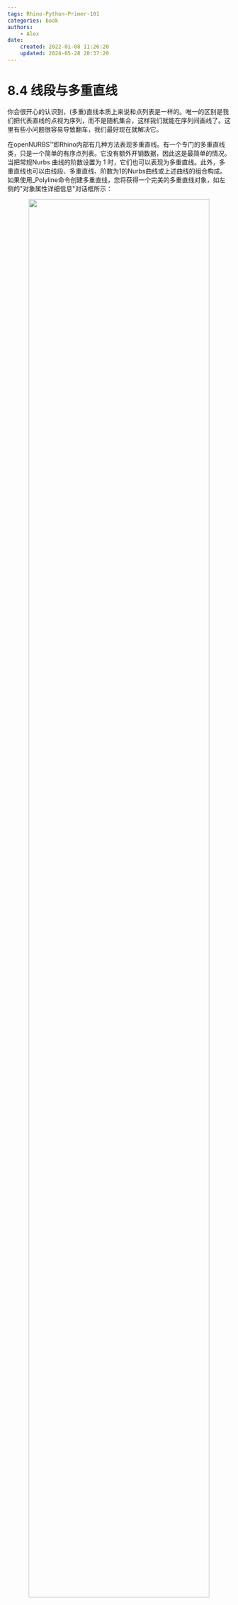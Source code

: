 ```yaml
---
tags: Rhino-Python-Primer-101
categories: book
authors:
    - Alex
date: 
    created: 2022-01-08 11:26:20
    updated: 2024-05-28 20:37:20
---
```


# 8.4 线段与多重直线

你会很开心的认识到，(多重)直线本质上来说和点列表是一样的。唯一的区别是我们把代表直线的点视为序列，而不是随机集合，这样我们就能在序列间画线了。这里有些小问题很容易导致翻车，我们最好现在就解决它。

在openNURBS™即Rhino内部有几种方法表现多重直线。有一个专门的多重直线类，只是一个简单的有序点列表。它没有额外开销数据，因此这是最简单的情况。当把常规Nurbs 曲线的阶数设置为 1 时，它们也可以表现为多重直线。此外，多重直线也可以由线段、多重直线、阶数为1的Nurbs曲线或上述曲线的组合构成。如果使用_Polyline命令创建多重直线，您将获得一个完美的多重直线对象，如左侧的"对象属性详细信息"对话框所示：

<div align=center><img src="https://cdn.jsdelivr.net/gh/chinabiue/img@latest/rhino101/PolyLineToNurbsDragChange.png" width="90%"></div>

该对话框声明"具有 8 个点的开放多重直线"。但是，当我们拖动控制点时，Rhino会自动将任何曲线转换为Nurbs曲线，如右图所示。它现在是一个阶数为1的开放曲线。从几何角度来看，这两条曲线是相同的。从程序的角度来看，它们不是。目前，我们只会处理"合适"的多重直线;顺序坐标列表。为了便于澄清，我添加了两个示例函数，用于对折线点列表执行基本运算。
<!--more-->
计算基于点数组的多重直线段的长度：

```py hl_lines="1" 
def PolylineLength(arrVertices):
    PolylineLength = 0.0
    for i in range(0,len(arrVertices)-1):
        PolylineLength = PolylineLength + rs.Distance(arrVertices[i], arrVertices[i+1])
    return PolylineLength
```

下面这段不是原文，自己练习，直接选取一条线段并计算长度。不需要提供点数组。

```PYTHON 
def pline_length():
    crv_id = rs.GetObject('select a polyline', 4, True, True)
    if not rs.IsPolyline(crv_id):
        print('Not a polyline')
        return

    pline_len = 0.0
    arr_vertices = rs.PolylineVertices(crv_id)
    for i in range(0, len(arr_vertices) - 1):
        pline_len += rs.Distance(arr_vertices[i], arr_vertices[i + 1])
    return pline_len
```

通过在所有现有顶点之间添加额外的顶点来细分多重直线：

```python linenums="1"
import rhinoscriptsyntax as rs

def SubDividePolyline(arrV):
    arrSubD = []

    for i in range(0, len(arrV)-1):
        # copy the original vertex location
        arrSubD.append(arrV[i])
        # compute the average of the current vertex and the next one
        arrSubD.append([(arrV[i][0] + arrV[i+1][0]) / 2.0, 
                        (arrV[i][1] + arrV[i+1][1]) / 2.0, 
                        (arrV[i][2] + arrV[i+1][2]) / 2.0])

    # copy the last vertex (this is skipped by the loop)
    arrSubD.append(arrV[len(arrV)-1])
    return arrSubD

# For testing this func, you can add below code
# gid = rs.GetObject('Select polyline')
# points = SubDividePolyline(rs.PolylineVertices(gid))
# for p in points:
#     rs.AddPoint(p)
```
!!! bug "原文勘误"
    
    第3行：函数声明后没有冒号:

    第15行：最后一点的索引是[len(arrV)-1]

    第10行: 计算平均点括号使用混乱，本文已更正并运行通过

<div class="result" markdown>
![Image title](https://cdn.jsdelivr.net/gh/chinabiue/img@latest/rhino101/primer-r2shortpath.svg){ align=right width=320 }

如您所知，两点之间的最短路径是一条直线。对于我们所有的空间定义，从$R^1$到$R^N$都是如此。但是，$R^2$空间中的最短路径不一定是$R^3$空间中的最短路径。如果我们想用$R^2$中的直线连接曲面上的两个点，我们需要做的就是通过曲面[u，v]空间绘制一条线性路线。(由于我们只能向 Rhino 添加使用 3D 世界坐标的曲线，因此我们需要相当数量的样点来给人以平滑度的印象。)上图中的红色粗曲线是连接 [A] 和 [B] 的$R^2$参数空间中的最短路径。我们可以清楚地看到，这绝对不是$R^3$空间中最短的路径。
</div>

暂时还没有高科技，但要为下一个例子做好准备......

我们可以清楚地看到这一点，因为我们已经习惯了$R^3$空间中发生的事情，这就是为什么整个$R^2$ / $R^3$的事情从一开始就如此彻底地违反直觉。绿点虚线是$R^3$空间中的实际最短路径，它仍然尊从曲面的限制（即它可以投影到曲面上而不会丢失任何信息）。以下函数用于创建红色曲线;它创建一条多重直线，表示曲面参数空间中从 [A] 到 [B] 的最短路径：

```python linenums="1"
import rhinoscriptsyntax as rs

def getr2pathonsurface(surface_id, segments, prompt1, prompt2):
    start_point = rs.GetPointOnSurface(surface_id, prompt1)
    if not start_point: return

    end_point = rs.GetPointOnSurface(surface_id, prompt2)
    if not end_point: return

    if rs.Distance(start_point, end_point)==0.0: return

    uva = rs.SurfaceClosestPoint(surface_id, start_point)
    uvb = rs.SurfaceClosestPoint(surface_id, end_point)

    path = []
    for i in range(segments):
        t = i / segments
        u = uva[0] + t*(uvb[0] - uva[0])
        v = uva[1] + t*(uvb[1] - uva[1])
        pt = rs.EvaluateSurface(surface_id, u, v)
        path.append(pt)
    path.append(end_point)
    return path
# For testing this func, you can add below code
# gid = rs.GetObject('Select surface')
# points = getr2pathonsurface(gid, 42, 'Select Point A', 'Select Point B')
# rs.AddInterpCrvOnSrf(gid, points)
```

| 行      | 描述                                                                                                      |
| ------- | --------------------------------------------------------------------------------------------------------- |
| 1       | 函数接收4个参数：绘制最短路径平面的ID，多重直线的段数，以及选择A、B选择点的两个提示。                     |
| 1...3   | 提示用户选在曲面上择A点。如果未选择就跳出程序。                                                           |
| 5...6   | 提示用户选在曲面上择B点。如果未选择就跳出程序。                                                           |
| 10...11 | 投影A和B至曲面以取得$R^2$坐标*uva* 和 *uvb*。                                                             |
| 13      | 声明保存多重直线所有顶点的列表。                                                                          |
| 14      | 因为算法基于分段，我们提前知道多重直线顶点的数量，进而也知道需要对曲面进行的采样次数。                    |
| 15      | *t*在整个迭代过程中从0.0 增加至 1.0                                                                       |
| 16...17 | 使用当前*t*值在区间*uvA*至*uvB*.采样曲面。                                                                |
| 18      | *rs.EvaluateSurface()* 接收{u}和{v}值，返回一个3D世界坐标。这是转换$R^2$坐标至$R^3$坐标的一个友好的方法。 |

我们要结合以上例子，在Rhino里写一个真正的测量路径程序。整个算法稍显复杂，我会尽我所能在真正写代码前解释清楚它的工作原理。

首先，在$R^2$空间生成一条[A]和[B]之间最短路径的多重直线。这是我们的基线。这条线只是粗略的近似线，只有10个分段。使用getr2pathonsurface()函数生成这条线。不幸的是那个程序对闭合曲面并没有作用。在Nurbs曲面章节再细说这个问题。

一旦得到基线，将进入迭代环节。迭代包含2个嵌套循环，我们用2个函数来做这个循环，以免产生太多的嵌套和缩进。除这上面说到的生成近似线函数，我们还需要写4个新函数：

- geodesiccurve()       - 测量主程序
- ProjectPolyline()     - 投影多重直线
- SmoothPolyline()      - 平滑多重直线
- GeodesicFit()         - 测地线(最短路径)

主程序 *geodesiccurve()* 的功能一如继往：收集原始输入数据，尽可能成功的完成程序主要功能。因为我们需要计算曲面上2点间的最短路径，原始输入数据就只包含了曲面ID和带曲面参数空间的2个点数据。寻找最短路径的算法相对来说速度很慢，它不太擅长对对密集多重直线进行重大更改。所以我们只能分批次传送数据。也是基于这个原因我们的初始多重直线(首次传送的数据)只有10段。我们会计算这10个分段的最短路径；然后把生成的多重直线再细分为20段，再计算最短路径；然后再分成40段，继续计算...这样迭代下去直到生成的细分段整体长度变化很小就停止迭代。

 *ProjectPolyline()* 函数确保多重直线顶点的点数组都位于特定曲面之上。为了做到这一点必须把多重直线$R^3$坐标投影至曲面之上，然后把投影结果再转换回$R^3$空间。这叫‘拉回’。

 *SmoothPolyline()* 会使用多重直线相邻顶点平均这条多重直线。这个函数和前面的例子相似，实现起来会很简单，因为函数处理的不是Nurbs曲线，不需要担心结点、权重、阶数和域会对结果造成影响。

 *GeodesicFit()* 是生成最短路径需要的例程。函数把接收到的多重直线转换成可能的最短路径，不管输入的糟糕和错误程度。解决最短路径使用的算法非常幼稚，比Rhino内置命令_ShortPath慢很多。但是我们算法的也有一个好处，它能处理自交曲面。

算法内在原理和约束橡胶带仿真差不多，唯一的区别是不允许橡胶带离开曲面。内部过程是迭代式的，因此我们可以期望每多进行一次迭代就会比上一次产生更好的结果，迭代效果在接近完美解决方案附近会越来越小。一旦我们觉得效果改进已经可以忽略不计时，就停止迭代退出函数。

为了模拟橡胶带我们需要两个步骤：平滑和投影。首先我们允许橡胶带收缩(在[A]和[B]点间它总是倾向于收缩为直线)。在$R^3$空间的收缩意味着多重直线的顶点有可能脱离曲面。必须重新施加影响让顶点重回曲面。这两个操作由函数#2和#3完成。

<div align=center><img src="https://cdn.jsdelivr.net/gh/chinabiue/img@latest/rhino101/primer-geodesiccurvediagram.svg" width="65%"></div>

上图描述了构成最短路径程序的单个迭代的两个步骤。黑色多重直线投影到曲面形成红色多重直线。红色曲线然后平滑化成绿色曲线。请注意实际算法中，这两个步骤是反向进行的：先平滑化，再投影。

从最简单的函数开始:

```python linenums="1"
def projectpolyline(vertices, surface_id):
    polyline = []
    for vertex in vertices:
        pt = rs.BrepClosestPoint(surface_id, vertex)
        if pt: polyline.append(pt[0])
    return polyline
```

| 行    | 描述                                                                                                                                                                                                                                                                            |
| ----- | ------------------------------------------------------------------------------------------------------------------------------------------------------------------------------------------------------------------------------------------------------------------------------- |
| 1...3 | 因为只有本程序使用这个函数，我们可以不投影第一个和最后一个点。我们可以安全的假设多重直线是开放的，并且两个端点已经在曲线上了。                                                                                                                                                  |
| 4     | 我们给出多重直线顶点坐标，向Rhino拿到曲面上投影最近点。不使用 *rs.SurfaceClosestPoint()* 的原因是 *BRepClosestPoint()* 会把修剪曲面计算在内。通过这个特性我们能得到好处。内置命令 *_ShortPath* 同样也不考虑修剪曲面的情况。我们当然不会对已经有的轮子有兴趣，我们需要做得更好。 |
| 5     | 如果 *BRepClosestPoint()* 返回值为Null，那么有地方存在问题。在这种情况下我们不能把顶点投影到曲面，所以最简单的方式是忽略它。出现这种错误时，当然也可以终止整个函数操作，但是我偏向于继续执行，看到最后到底会发生什么。                                                          |
| 6     | *BRepClosestPoint()* 函数返回很多信息，不单单只是$R^2$坐标。实际上它返回的是一个数据元组，第一个元素是$R^3$坐标。这意味着我们不需要自己转换uv坐标到xyz坐标。太好了！直接赋值并继续下一步。                                                                                      |

```python linenums="1"
def smoothpolyline(vertices):
    smooth = []
    smooth.append(vertices[0])

    for i in range(1, len(vertices)-1):
        prev = vertices[i-1]
        this = vertices[i]
        next = vertices[i+1]
        pt = (prev+this+next) / 3.0
        smooth.append(pt)
    smooth.append(vertices[len(vertices)-1])
    return smooth
```

| 行         | 描述                                                                                                                                                                                                                                                                                         |
| ---------- | -------------------------------------------------------------------------------------------------------------------------------------------------------------------------------------------------------------------------------------------------------------------------------------------- |
| 1..3 &6..8 | 因为在整个平滑化过程中我们都需要原始坐标，所以不能直接对整个坐标组进行转换。所以在处理坐标前，我们需要对每个坐标进行一次复制。                                                                                                                                                               |
| 9          | 这里进行的操作是对当前顶点('当前'由参数i定义)在x,y,z坐标方向上进行平均，使用当前坐标本身以及相邻的两个坐标。我们迭代所有内部顶点，同时添加Point3d物体，而不是分别指定x,y,z的值。写子函数不会让代码执行更快，但是这会让程序变得小巧。同时，这也让后面进行调整更容易，因为需要改动的地方不多。 |

上面提到的难点到了，实际执行寻找最短路径的函数：

```python linenums="1"
def geodesicfit(vertices, surface_id, tolerance):
    length = polylinelength(vertices)
    while True:
        vertices = smoothpolyline(vertices)
        vertices = projectpolyline(vertices, surface_id)
        newlength = polylinelength(vertices)
        if abs(newlength-length)<tolerance: return vertices
        length = newlength
```

| 行    | 描述                                                                                                                                                                                                                                                                                                                                         |
| ----- | -------------------------------------------------------------------------------------------------------------------------------------------------------------------------------------------------------------------------------------------------------------------------------------------------------------------------------------------- |
| 1     | 嗯...看起来不是很垃圾，对吧？你会发现通常很容易说明白的东西到最后写出的代码更多。精密的数学和逻辑结构写起代码来更高效。                                                                                                                                                                                                                      |
| 2     | 我们会监控每次迭代过程，一旦发现曲线不再明显变短(‘明显’由参数*tolerance*定义)，把当前计算的‘中间值’当成‘结果值’并终止程序执行。为了监控这个过程，程序需要记住每次开始迭代前曲线的长度：参数*length*服务于这个目的。                                                                                                                          |
| 3     | 无论在哪里如果你看到不带任何标准跳出条件语句的while True:，就应该提高警惕了。这是一个潜在的无限循环。我已经相当彻底的测试过，它从来没运行超过120次。实验数据从来都不是无懈可击的，从理论上讲，程序可以进入一个在两个解决方案之间跳跃的稳定状态。如果发生了这种情况，循环就永远不会结束，变成死循环。当然如果你觉得需要，欢迎添加跳出条件语句 |
| 4...5 | 算法的主干，调用前面写的2个函数                                                                                                                                                                                                                                                                                                              |
| 6     | 计算新生成多重直线的长度                                                                                                                                                                                                                                                                                                                     |
| 7     | 检查是否有必要继续迭代                                                                                                                                                                                                                                                                                                                       |
| 8     | 如果需要继续运行，我们现在需要记住这个新的长度作为我们的参考值。                                                                                                                                                                                                                                                                             |

主程序需要解释一下。它执行很多不同任务，让一大堆代码看起来很难理解。可能更好的处理方式是把它分解成更多的小块，但是这个程序已经有7个子函数，我感觉到已经差不多了。记住把问题分解成更小的子问题是组织思维的一个好方式，但是它实际上并不能解决任何问题。你需要寻找一个分割和统一的平衡点。

```python linenums="1"
def geodesiccurve():
    surface_id = rs.GetObject("Select surface for geodesic curve solution", 8, True, True)
    if not surface_id: return

    vertices1 = getr2pathonsurface(surface_id, 10, "Start of geodes curve", "End of geodes curve")
    if not vertices1: return

    tolerance = rs.UnitAbsoluteTolerance() / 10
    length = 1e300
    newlength = 0.0

    while True:
        print("Solving geodesic fit for %d samples" % len(vertices1))
        vertices = geodesicfit(vertices1, surface_id, tolerance)

        newlength = polylinelength(vertices)
        if abs(newlength-length)<tolerance: break
        if len(vertices)>1000: break
        vertices = subdividepolyline(vertices)
        length = newlength

    rs.AddPolyline(vertices)
    print "Geodesic curve added with length: ", newlength
```

!!! bug "原文勘误"

    原程序无法运行，原因是变量名混乱。vertices这个变量，有两个不同意义的值使用了这一个变量名。最后可运行的程序在末尾有下载。


| 行      | 描述                                                                                                                                                                                                                        |
| ------- | --------------------------------------------------------------------------------------------------------------------------------------------------------------------------------------------------------------------------- |
| 2...3   | 选择需要生成最短路径的工作曲面                                                                                                                                                                                              |
| 5...6   | 声明存储多重直线顶点的变量。因为 *getr2pathonsurface()* 返回值已经是数组，声明时就不需要使用方括号指示这是一个数组了，前面的例子都是这么干的。                                                                              |
| 8       | 程序使用的限值是文档公差的10%                                                                                                                                                                                               |
| 9...12  | 这个循环也使用长度比较来决定是否继续进行循环。这里不比较多重直线在平滑/投影函数迭代后的长度，而是检测分段/寻找最短路径函数后长度的变化。目的是评估是否值得再继续进行迭代。变量*length*和*newlength*和上一页函数的作用一样。 |
| 13      | 在命令行显示信息以通知用户程序的进程。这个程序可能会行动一段时间，所以不要让用户觉得这玩意挂掉了。                                                                                                                          |
| 14      | 调用子函数 *geodesicfit()* 。                                                                                                                                                                                               |
| 16...17 | 比较长度有无变化，当变化长度小于限值时退出循环                                                                                                                                                                              |
| 18      | 安全保障。我可不想生成的曲线太密集了。                                                                                                                                                                                      |
| 19      | 调用函数 *subdividepolyline()* 会让多重曲线顶点翻倍。新增点并不在曲面表面，把新生成的多重直线加入文件之前，必须确保至少调用一次函数 *geodesicfit()* 。                                                                      |
| 22...23 | 添加曲线并打印一条曲线长度信息                                                                                                                                                                                              |

> 提供验证过的可运行程序下载
> 原来用hexo部署在gitee的文件都挂掉了。需要程序重新写。
> [8.4.py](https://al666ex.gitee.io/downloads/code/8.4.py)
